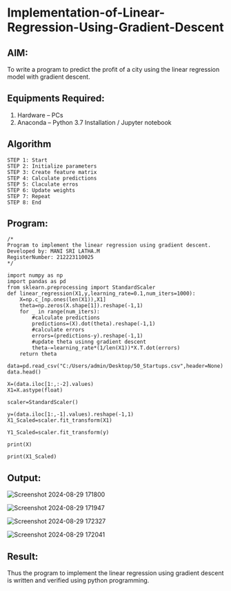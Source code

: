 # Implementation-of-Linear-Regression-Using-Gradient-Descent

## AIM:
To write a program to predict the profit of a city using the linear regression model with gradient descent.

## Equipments Required:
1. Hardware – PCs
2. Anaconda – Python 3.7 Installation / Jupyter notebook

## Algorithm
```
STEP 1: Start
STEP 2: Initialize parameters
STEP 3: Create feature matrix
STEP 4: Calculate predictions
STEP 5: Claculate erros
STEP 6: Update weights
STEP 7: Repeat
STEP 8: End
```
## Program:
```
/*
Program to implement the linear regression using gradient descent.
Developed by: MANI SRI LATHA.M
RegisterNumber: 212223110025
*/

import numpy as np
import pandas as pd
from sklearn.preprocessing import StandardScaler
def linear_regression(X1,y,learning_rate=0.1,num_iters=1000):
    X=np.c_[np.ones(len(X1)),X1]
    theta=np.zeros(X.shape[1]).reshape(-1,1)
    for _ in range(num_iters):
        #calculate predictions
        predictions=(X).dot(theta).reshape(-1,1)
        #calculate errors
        errors=(predictions-y).reshape(-1,1)
        #update theta usinng gradient descent
        theta-=learning_rate*(1/len(X1))*X.T.dot(errors)
    return theta

data=pd.read_csv("C:/Users/admin/Desktop/50_Startups.csv",header=None)
data.head()

X=(data.iloc[1:,:-2].values) 
X1=X.astype(float)

scaler=StandardScaler()

y=(data.iloc[1:,-1].values).reshape(-1,1)
X1_Scaled=scaler.fit_transform(X1)

Y1_Scaled=scaler.fit_transform(y)

print(X)

print(X1_Scaled)
```

## Output:
![Screenshot 2024-08-29 171800](https://github.com/user-attachments/assets/de3a1564-3fbc-422e-b19e-a11b9b2da036)

![Screenshot 2024-08-29 171947](https://github.com/user-attachments/assets/5f10d1e0-1391-444a-82ec-82142ffe92ae)

![Screenshot 2024-08-29 172327](https://github.com/user-attachments/assets/005e6adc-f19f-435b-80bd-b611b5ded98c)

![Screenshot 2024-08-29 172041](https://github.com/user-attachments/assets/a80ff115-6575-403a-9281-2b1ba6442a4b)

## Result:

Thus the program to implement the linear regression using gradient descent is written and verified using python programming.
